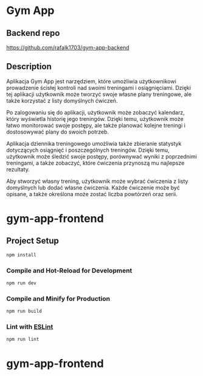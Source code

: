 # Gym App

## Backend repo

https://github.com/rafalk1703/gym-app-backend

## Description

Aplikacja Gym App jest narzędziem, które umożliwia użytkownikowi prowadzenie ścisłej kontroli nad swoimi treningami i osiągnięciami. Dzięki tej aplikacji użytkownik może tworzyć swoje własne plany treningowe, ale także korzystać z listy domyślnych ćwiczeń.

Po zalogowaniu się do aplikacji, użytkownik może zobaczyć kalendarz, który wyświetla historię jego treningów. Dzięki temu, użytkownik może łatwo monitorować swoje postępy, ale także planować kolejne treningi i dostosowywać plany do swoich potrzeb.

Aplikacja dziennika treningowego umożliwia także zbieranie statystyk dotyczących osiągnięć i poszczególnych treningów. Dzięki temu, użytkownik może śledzić swoje postępy, porównywać wyniki z poprzednimi treningami, a także zobaczyć, które ćwiczenia przynoszą mu najlepsze rezultaty.

Aby stworzyć własny trening, użytkownik może wybrać ćwiczenia z listy domyślnych lub dodać własne ćwiczenia. Każde ćwiczenie może być opisane, a także określona może zostać liczba powtórzeń oraz serii.


# gym-app-frontend

## Project Setup

```sh
npm install
```

### Compile and Hot-Reload for Development

```sh
npm run dev
```

### Compile and Minify for Production

```sh
npm run build
```

### Lint with [ESLint](https://eslint.org/)

```sh
npm run lint
```
# gym-app-frontend

